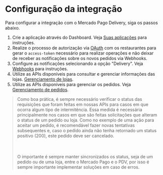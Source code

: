 # Configuração da integração

Para configurar a integração com o Mercado Pago Delivery, siga os passos abaixo.

1. Crie a aplicação através do Dashboard. Veja [Suas aplicações](/developers/pt/guides/additional-content/dashboard/applications) para instruções.
2. Realize o processo de autorização via [OAuth](/developers/pt/guides/additional-content/security/oauth/introduction) com os restaurantes para gerar o `access-token` necessário para realizar operações e não deixar de receber as notificações sobre os novos pedidos via Webhooks.
2. Configure as notificações selecionando a opção "Delivery". Veja [Webhooks](/developers/pt/guides/additional-content/notifications/webhooks/webhooks) para instruções. 
3. Utilize as APIs disponíveis para consultar e gerenciar informações das lojas. [Gerenciamento de lojas](/developers/pt/docs/mp-delivery/store-management).
5. Utilize as APIs disponíveis para gerenciar os pedidos. Veja [Gerenciamento de pedidos](/developers/pt/docs/mp-delivery/order-management).

> Como boa prática, é sempre necessário verificar o status das requisições que foram feitas em nossas APIs para casos em que ocorra algum tipo de intermitência. Essa medida é necessária principalmente nos casos em que são feitas solicitações que alteram o status de um pedido ou loja. Como no exemplo de uma ação para aceitar um pedido, é recomendável fazer novas tentativas subsequentes e, caso o pedido ainda não tenha retornado um status positivo (200), este pedido deve ser cancelado. <br/></br>
> <br/></br>
> O importante é sempre manter sincronizados os status, seja de um pedido ou de uma loja, entre o Mercado Pago e o PDV, por isso é sempre importante implementar soluções em caso de erros.